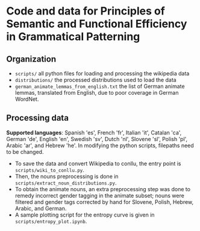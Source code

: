# Code and data for Principles of Semantic and Functional Efficiency in Grammatical Patterning

## Organization
- <code>scripts/</code> all python files for loading and processing the wikipedia data
- <code>distributions/</code> the processed distributions used to load the data
- <code>german_animate_lemmas_from_english.txt</code> the list of German animate lemmas, translated from English, due to poor coverage in German WordNet.

## Processing data
__Supported languages__: Spanish 'es', French 'fr', Italian 'it', Catalan 'ca', German 'de', English 'en', Swedish 'sv', Dutch 'nl', Slovene 'sl', Polish 'pl', Arabic 'ar', and Hebrew 'he'.
In modifying the python scripts, filepaths need to be changed.

- To save the data and convert Wikipedia to conllu, the entry point is <code>scripts/wiki_to_conllu.py</code>.
- Then, the nouns preprocessing is done in  <code>scripts/extract_noun_distributions.py</code>.
- To obtain the animate nouns, an extra preprocessing step was done to remedy incorrect gender tagging in the animate subset; nouns were filtered and gender tags corrected by hand for Slovene, Polish, Hebrew, Arabic, and German.
- A sample plotting script for the entropy curve is given in <code>scripts/entropy_plot.ipynb</code>.
